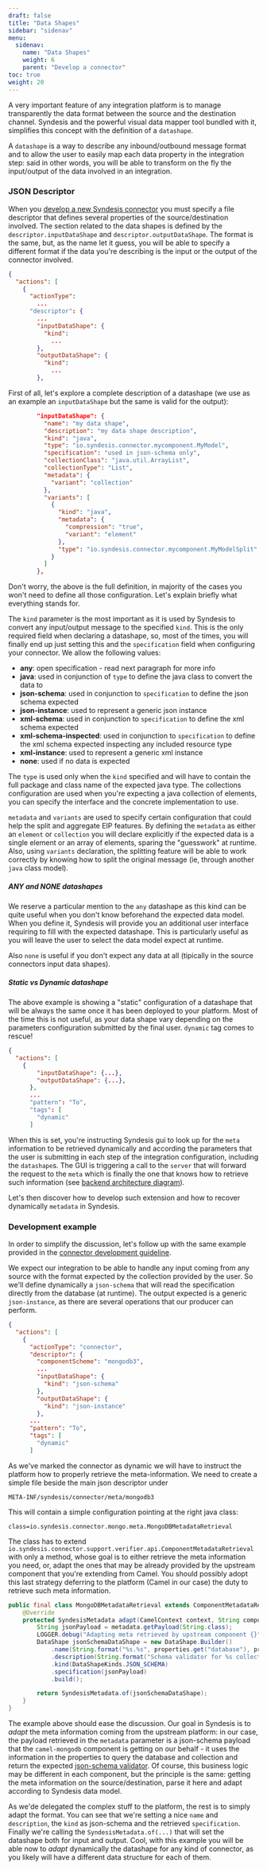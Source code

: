 ```yaml
---
draft: false
title: "Data Shapes"
sidebar: "sidenav"
menu:
  sidenav:
    name: "Data Shapes"
    weight: 6
    parent: "Develop a connector"
toc: true
weight: 20
---
```


A very important feature of any integration platform is to manage transparently the data format between the source and the destination channel. Syndesis and the powerful visual data mapper tool bundled with it, simplifies this concept with the definition of a `datashape`.

A `datashape` is a way to describe any inbound/outbound message format and to allow the user to easily map each data property in the integration step: said in other words, you will be able to transform on the fly the input/output of the data involved in an integration.

### JSON Descriptor

When you [develop a new Syndesis connector](../connectors/) you must specify a file descriptor that defines several properties of the source/destination involved. The section related to the data shapes is defined by the `descriptor.inputDataShape` and `descriptor.outputDataShape`. The format is the same, but, as the name let it guess, you will be able to specify a different format if the data you're describing is the input or the output of the connector involved.

```json
{
  "actions": [
    {
      "actionType":
        ...
      "descriptor": {
        ...
        "inputDataShape": {
          "kind":
            ...
        },
        "outputDataShape": {
          "kind":
            ...
        },
```
First of all, let's explore a complete description of a datashape (we use as an example an `inputDataShape` but the same is valid for the output):

```json
        "inputDataShape": {
          "name": "my data shape",
          "description": "my data shape description",
          "kind": "java",
          "type": "io.syndesis.connector.mycomponent.MyModel",
          "specification": "used in json-schema only",
          "collectionClass": "java.util.ArrayList",
          "collectionType": "List",
          "metadata": {
            "variant": "collection"
          },
          "variants": [
            {
              "kind": "java",
              "metadata": {
                "compression": "true",
                "variant": "element"
              },
              "type": "io.syndesis.connector.mycomponent.MyModelSplit"
            }
          ]
        },
```

Don't worry, the above is the full definition, in majority of the cases you won't need to define all those configuration. Let's explain briefly what everything stands for.

The `kind` parameter is the most important as it is used by Syndesis to convert any input/output message to the specified `kind`. This is the only required field when declaring a datashape, so, most of the times, you will finally end up just setting this and the `specification` field when configuring your connector. We allow the following values:

* **any**: open specification - read next paragraph for more info
* **java**: used in conjunction of `type` to define the java class to convert the data to
* **json-schema**: used in conjunction to `specification` to define the json schema expected
* **json-instance**: used to represent a generic json instance
* **xml-schema**: used in conjunction to `specification` to define the xml schema expected
* **xml-schema-inspected**: used in conjunction to `specification` to define the xml schema expected inspecting any included resource type
* **xml-instance**: used to represent a generic xml instance
* **none**: used if no data is expected

The `type` is used only when the `kind` specified and will have to contain the full package and class name of the expected java type. The collections configuration are used when you're expecting a java collection of elements, you can specify the interface and the concrete implementation to use.

`metadata` and `variants` are used to specify certain configuration that could help the split and aggregate EIP features. By defining the `metadata` as either an `element` or `collection` you will declare explicitly if the expected data is a single element or an array of elements, sparing the "guesswork" at runtime. Also, using `variants` declaration, the splitting feature will be able to work correctly by knowing how to split the original message (ie, through another `java` class model).

##### ANY and NONE datashapes

We reserve a particular mention to the `any` datashape as this kind can be quite useful when you don't know beforehand the expected data model. When you define it, Syndesis will provide you an additional user interface requiring to fill with the expected datashape. This is particularly useful as you will leave the user to select the data model expect at runtime.

Also `none` is useful if you don't expect any data at all (tipically in the source connectors input data shapes).

##### Static vs Dynamic datashape

The above example is showing a "static" configuration of a datashape that will be always the same once it has been deployed to your platform. Most of the time this is not useful, as your data shape vary depending on the parameters configuration submitted by the final user. `dynamic` tag comes to rescue!

```json
{
  "actions": [
    {
        "inputDataShape": {...},
        "outputDataShape": {...},
      },
      ...
      "pattern": "To",
      "tags": [
        "dynamic"
      ]
```
When this is set, you're instructing Syndesis gui to look up for the `meta` information to be retrieved dynamically and according the parameters that the user is submitting in each step of the integration configuration, including the `datashape`s. The GUI is triggering a call to the `server` that will forward the request to the `meta` which is finally the one that knows how to retrieve such information (see [backend architecture diagram](../backend_architecture/)).

Let's then discover how to develop such extension and how to recover dynamically `metadata` in Syndesis.

### Development example

In order to simplify the discussion, let's follow up with the same example provided in the [connector development guideline](../connectors/).

We expect our integration to be able to handle any input coming from any source with the format expected by the collection provided by the user. So we'll define dynamically a `json-schema` that will read the specification directly from the database (at runtime). The output expected is a generic `json-instance`, as there are several operations that our producer can perform.

```json
{
  "actions": [
    {
      "actionType": "connector",
      "descriptor": {
        "componentScheme": "mongodb3",
        ...
        "inputDataShape": {
          "kind": "json-schema"
        },
        "outputDataShape": {
          "kind": "json-instance"
        },
      ...
      "pattern": "To",
      "tags": [
        "dynamic"
      ]
```

As we've marked the connector as dynamic we will have to instruct the platform how to properly retrieve the meta-information. We need to create a simple file beside the main json descriptor under

```
META-INF/syndesis/connector/meta/mongodb3
```

This will contain a simple configuration pointing at the right java class:

```
class=io.syndesis.connector.mongo.meta.MongoDBMetadataRetrieval
```

The class has to extend `io.syndesis.connector.support.verifier.api.ComponentMetadataRetrieval` with only a method, whose goal is to either retrieve the meta information you need, or, adapt the ones that may be already provided by the upstream component that you're extending from Camel. You should possibly adopt this last strategy deferring to the platform (Camel in our case) the duty to retrieve such meta information.

```java
public final class MongoDBMetadataRetrieval extends ComponentMetadataRetrieval {
    @Override
    protected SyndesisMetadata adapt(CamelContext context, String componentId, String actionId, Map<String, Object> properties, MetaDataExtension.MetaData metadata) {
        String jsonPayload = metadata.getPayload(String.class);
        LOGGER.debug("Adapting meta retrieved by upstream component {}", jsonPayload);
        DataShape jsonSchemaDataShape = new DataShape.Builder()
            .name(String.format("%s.%s", properties.get("database"), properties.get("collection")))
            .description(String.format("Schema validator for %s collection", properties.get("collection")))
            .kind(DataShapeKinds.JSON_SCHEMA)
            .specification(jsonPayload)
            .build();

        return SyndesisMetadata.of(jsonSchemaDataShape);
    }
}
```

The example above should ease the discussion. Our goal in Syndesis is to _adapt_ the meta information coming from the upstream platform: in our case, the payload retrieved in the `metadata` parameter is a json-schema payload that the `camel-mongodb` component is getting on our behalf - it uses the information in the properties to query the database and collection and return the expected [json-schema validator](https://docs.mongodb.com/manual/core/schema-validation/#json-schema). Of course, this business logic may be different in each component, but the principle is the same: getting the meta information on the source/destination, parse it here and adapt according to Syndesis data model.

As we'de delegated the complex stuff to the platform, the rest is to simply adapt the format. You can see that we're setting a nice `name` and `description`, the `kind` as json-schema and the retrieved `specification`. Finally we're calling the `SyndesisMetadata.of(...)` that will set the datashape both for input and output. Cool, with this example you will be able now to _adapt_ dynamically the datashape for any kind of connector, as you likely will have a different data structure for each of them.
